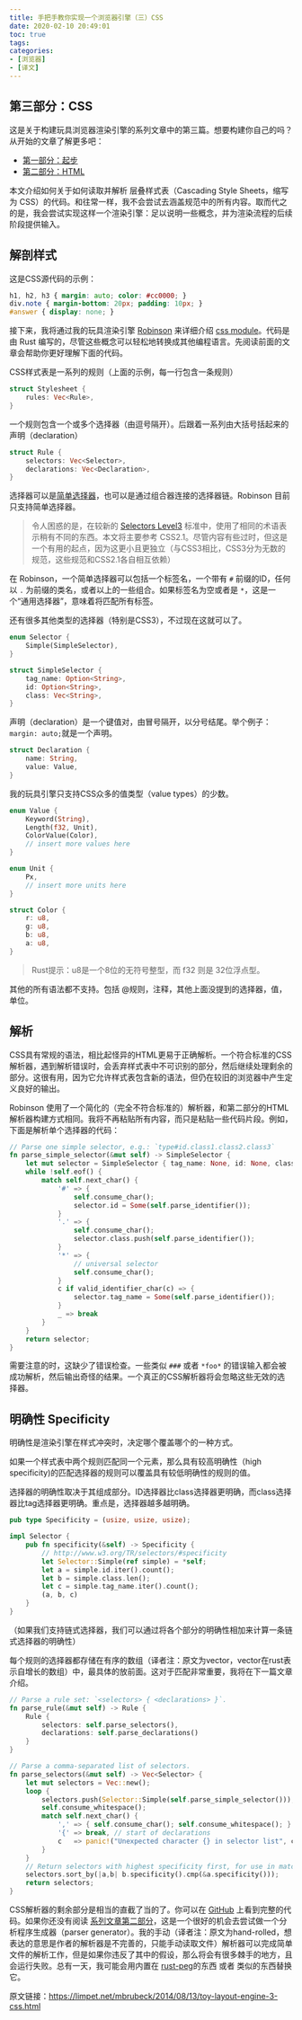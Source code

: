 ```yaml
---
title: 手把手教你实现一个浏览器引擎（三）CSS
date: 2020-02-10 20:49:01
toc: true
tags:
categories:
- [浏览器]
- [译文]
---
```


## 第三部分：CSS

这是关于构建玩具浏览器渲染引擎的系列文章中的第三篇。想要构建你自己的吗？从开始的文章了解更多吧：

- [第一部分：起步](https://developers.weixin.qq.com/community/develop/article/doc/00086eef5fcff8f5b3c97d08551413)
- [第二部分：HTML](https://developers.weixin.qq.com/community/develop/article/doc/000042df060558bcb3c9361ce5b013)

本文介绍如何关于如何读取并解析 层叠样式表（Cascading Style Sheets，缩写为 CSS）的代码。和往常一样，我不会尝试去涵盖规范中的所有内容。取而代之的是，我会尝试实现这样一个渲染引擎：足以说明一些概念，并为渲染流程的后续阶段提供输入。

## 解剖样式

这是CSS源代码的示例：

```css
h1, h2, h3 { margin: auto; color: #cc0000; }
div.note { margin-bottom: 20px; padding: 10px; }
#answer { display: none; }
```

接下来，我将通过我的玩具渲染引擎 [Robinson](https://github.com/mbrubeck/robinson) 来详细介绍 [css module](https://github.com/mbrubeck/robinson/blob/master/src/css.rs)。代码是由 Rust 编写的，尽管这些概念可以轻松地转换成其他编程语言。先阅读前面的文章会帮助你更好理解下面的代码。

CSS样式表是一系列的规则（上面的示例，每一行包含一条规则）

```rust
struct Stylesheet {
    rules: Vec<Rule>,
}
```

一个规则包含一个或多个选择器（由逗号隔开）。后跟着一系列由大括号括起来的声明（declaration）

```rust
struct Rule {
    selectors: Vec<Selector>,
    declarations: Vec<Declaration>,
}
```

选择器可以是[简单选择器](http://www.w3.org/TR/CSS2/selector.html#selector-syntax)，也可以是通过组合器连接的选择器链。Robinson 目前只支持简单选择器。

> 令人困惑的是，在较新的 [Selectors Level3](http://www.w3.org/TR/css3-selectors/) 标准中，使用了相同的术语表示稍有不同的东西。本文将主要参考 CSS2.1。尽管内容有些过时，但这是一个有用的起点，因为这更小且更独立（与CSS3相比，CSS3分为无数的规范，这些规范和CSS2.1各自相互依赖）

在 Robinson，一个简单选择器可以包括一个标签名，一个带有 `#` 前缀的ID，任何以 `.` 为前缀的类名，或者以上的一些组合。如果标签名为空或者是 `*`，这是一个“通用选择器”，意味着将匹配所有标签。

还有很多其他类型的选择器（特别是CSS3），不过现在这就可以了。
```rust
enum Selector {
    Simple(SimpleSelector),
}

struct SimpleSelector {
    tag_name: Option<String>,
    id: Option<String>,
    class: Vec<String>,
}
```

声明（declaration）是一个键值对，由冒号隔开，以分号结尾。举个例子：`margin: auto;`就是一个声明。

```rust
struct Declaration {
    name: String,
    value: Value,
}
```

我的玩具引擎只支持CSS众多的值类型（value types）的少数。
```rust
enum Value {
    Keyword(String),
    Length(f32, Unit),
    ColorValue(Color),
    // insert more values here
}

enum Unit {
    Px,
    // insert more units here
}

struct Color {
    r: u8,
    g: u8,
    b: u8,
    a: u8,
}
```

> Rust提示：u8是一个8位的无符号整型，而 f32 则是 32位浮点型。

其他的所有语法都不支持。包括 @规则，注释，其他上面没提到的选择器，值，单位。

## 解析

CSS具有常规的语法，相比起怪异的HTML更易于正确解析。一个符合标准的CSS解析器，遇到解析错误时，会丢弃样式表中不可识别的部分，然后继续处理剩余的部分。这很有用，因为它允许样式表包含新的语法，但仍在较旧的浏览器中产生定义良好的输出。

Robinson 使用了一个简化的（完全不符合标准的）解析器，和第二部分的HTML解析器构建方式相同。我将不再粘贴所有内容，而只是粘贴一些代码片段。例如，下面是解析单个选择器的代码：

```rust
// Parse one simple selector, e.g.: `type#id.class1.class2.class3`
fn parse_simple_selector(&mut self) -> SimpleSelector {
    let mut selector = SimpleSelector { tag_name: None, id: None, class: Vec::new() };
    while !self.eof() {
        match self.next_char() {
            '#' => {
                self.consume_char();
                selector.id = Some(self.parse_identifier());
            }
            '.' => {
                self.consume_char();
                selector.class.push(self.parse_identifier());
            }
            '*' => {
                // universal selector
                self.consume_char();
            }
            c if valid_identifier_char(c) => {
                selector.tag_name = Some(self.parse_identifier());
            }
            _ => break
        }
    }
    return selector;
}
```

需要注意的时，这缺少了错误检查。一些类似 `###` 或者 `*foo*` 的错误输入都会被成功解析，然后输出奇怪的结果。一个真正的CSS解析器将会忽略这些无效的选择器。

## 明确性 Specificity

明确性是渲染引擎在样式冲突时，决定哪个覆盖哪个的一种方式。

如果一个样式表中两个规则匹配同一个元素，那么具有较高明确性（high specificity)的匹配选择器的规则可以覆盖具有较低明确性的规则的值。

选择器的明确性取决于其组成部分。ID选择器比class选择器更明确，而class选择器比tag选择器更明确。重点是，选择器越多越明确。

```rust
pub type Specificity = (usize, usize, usize);

impl Selector {
    pub fn specificity(&self) -> Specificity {
        // http://www.w3.org/TR/selectors/#specificity
        let Selector::Simple(ref simple) = *self;
        let a = simple.id.iter().count();
        let b = simple.class.len();
        let c = simple.tag_name.iter().count();
        (a, b, c)
    }
}
```

（如果我们支持链式选择器，我们可以通过将各个部分的明确性相加来计算一条链式选择器的明确性）

每个规则的选择器都存储在有序的数组（译者注：原文为vector，vector在rust表示自增长的数组）中，最具体的放前面。这对于匹配非常重要，我将在下一篇文章介绍。

```rust
// Parse a rule set: `<selectors> { <declarations> }`.
fn parse_rule(&mut self) -> Rule {
    Rule {
        selectors: self.parse_selectors(),
        declarations: self.parse_declarations()
    }
}

// Parse a comma-separated list of selectors.
fn parse_selectors(&mut self) -> Vec<Selector> {
    let mut selectors = Vec::new();
    loop {
        selectors.push(Selector::Simple(self.parse_simple_selector()));
        self.consume_whitespace();
        match self.next_char() {
            ',' => { self.consume_char(); self.consume_whitespace(); }
            '{' => break, // start of declarations
            c   => panic!("Unexpected character {} in selector list", c)
        }
    }
    // Return selectors with highest specificity first, for use in matching.
    selectors.sort_by(|a,b| b.specificity().cmp(&a.specificity()));
    return selectors;
}
```

CSS解析器的剩余部分是相当的直截了当的了。你可以在 [GitHub](https://github.com/mbrubeck/robinson/blob/master/src/css.rs) 上看到完整的代码。如果你还没有阅读 [系列文章第二部分](https://developers.weixin.qq.com/community/develop/article/doc/000042df060558bcb3c9361ce5b013)，这是一个很好的机会去尝试做一个分析程序生成器（parser generator）。我的手动（译者注：原文为hand-rolled，想表达的意思是作者的解析器是不完善的，只能手动读取文件）解析器可以完成简单文件的解析工作，但是如果你违反了其中的假设，那么将会有很多棘手的地方，且会运行失败。总有一天，我可能会用内置在 [rust-peg](https://github.com/kevinmehall/rust-peg/)的东西 或者 类似的东西替换它。

原文链接：https://limpet.net/mbrubeck/2014/08/13/toy-layout-engine-3-css.html
